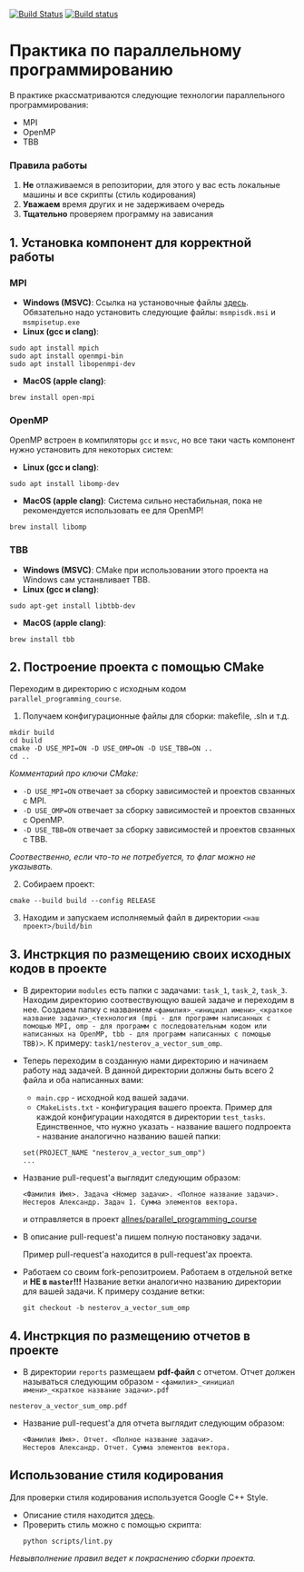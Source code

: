 [![Build Status](https://travis-ci.com/allnes/parallel_programming_course.svg?branch=master)](https://travis-ci.com/allnes/parallel_programming_course)
[![Build status](https://ci.appveyor.com/api/projects/status/6kpr5wpfp35f01n2/branch/master?svg=true)](https://ci.appveyor.com/project/allnes/parallel-programming-course-6g25d/branch/master)

# Практика по параллельному программированию
В практике ркассматриваются следующие технологии параллельного программирования:
* MPI
* OpenMP
* TBB

### Правила работы
1. <b>Не</b> отлаживаемся в репозитории, для этого у вас есть локальные машины и все скрипты (стиль кодирования)
2. <b>Уважаем</b> время других и не задерживаем очередь
3. <b>Тщательно</b> проверяем программу на зависания

## 1. Установка компонент для корректной работы
### MPI
  * <b>Windows (MSVC)</b>:
    Ссылка на установочные файлы [здесь](https://www.microsoft.com/en-us/download/details.aspx?id=57467).
    Обязательно надо установить следующие файлы: `msmpisdk.msi` и `msmpisetup.exe`
  * <b>Linux (gcc и clang)</b>:
  ```
  sudo apt install mpich
  sudo apt install openmpi-bin
  sudo apt install libopenmpi-dev
  ```
  * <b>MacOS (apple clang)</b>:
  ```
  brew install open-mpi
  ```

### OpenMP
  OpenMP встроен в компиляторы `gcc` и `msvc`, но все таки часть компонент нужно установить для некоторых систем:
  * <b>Linux (gcc и clang)</b>:
  ```
  sudo apt install libomp-dev
  ```
  * <b>MacOS (apple clang)</b>: Система сильно нестабильная, пока не рекомендуется использовать ее для OpenMP!
  ```
  brew install libomp
  ```

### TBB
  * <b>Windows (MSVC)</b>: CMake при использовании этого проекта на Windows сам устанвливает TBB.
  * <b>Linux (gcc и clang)</b>:
  ```
  sudo apt-get install libtbb-dev
  ```
  * <b>MacOS (apple clang)</b>:
  ```
  brew install tbb
  ```

## 2. Построение проекта с помощью CMake
Переходим в директорию с исходным кодом `parallel_programming_course`.

1) Получаем конфигурационные файлы для сборки: makefile, .sln и т.д.

  ```
  mkdir build
  cd build
  cmake -D USE_MPI=ON -D USE_OMP=ON -D USE_TBB=ON ..
  cd ..
  ```
<i>Комментарий про ключи CMake:</i>
- `-D USE_MPI=ON` отвечает за сборку зависимостей и проектов свзанных с MPI.
- `-D USE_OMP=ON` отвечает за сборку зависимостей и проектов свзанных с OpenMP.
- `-D USE_TBB=ON` отвечает за сборку зависимостей и проектов свзанных с TBB.

<i>Соотвественно, если что-то не потребуется, то флаг можно не указывать.</i>

2) Собираем  проект:
  ```
  cmake --build build --config RELEASE
  ```
3) Находим и запускаем исполняемый файл в директории `<наш проект>/build/bin`

## 3. Инстркция по размещению своих исходных кодов в проекте
* В директории `modules` есть папки с задачами: `task_1`, `task_2`, `task_3`.
Находим директорию соотвествующую вашей задаче и переходим в нее. Создаем папку с названием `<фамилия>_<инициал имени>_<краткое название задачи>_<технология (mpi - для программ написанных с помощью MPI, omp - для программ с последовательным кодом или написанных на OpenMP, tbb - для программ написанных с помощью TBB)>`. К примеру: `task1/nesterov_a_vector_sum_omp`.
* Теперь переходим в созданную нами директорию и начинаем работу над задачей. В данной директории должны быть всего 2 файла и оба написанных вами:
  - `main.cpp` - исходной код вашей задачи.
  - `CMakeLists.txt` - конфигурация вашего проекта. Пример для каждой конфигурации находятся в директории `test_tasks`. Единственное, что нужно указать - название вашего подпроекта - название аналогично названию вашей папки:
  ```
  set(PROJECT_NAME "nesterov_a_vector_sum_omp")
  ...
  ```
* Название pull-request'а выглядит следующим образом:
  ```
  <Фамилия Имя>. Задача <Номер задачи>. <Полное название задачи>.
  Нестеров Александр. Задач 1. Сумма элементов вектора.  
  ```
  и отправляется в проект [allnes/parallel_programming_course](https://github.com/allnes/parallel_programming_course)
* В описание pull-request'а пишем полную постановку задачи.

  Пример pull-request'а находится в pull-request'ах проекта.

* Работаем со своим fork-репозитроием. Работаем в отдельной ветке и <b>НЕ в `master`!!!</b> Название ветки аналогично названию директории для вашей задачи. К примеру создание ветки:
  ```
  git checkout -b nesterov_a_vector_sum_omp
  ```

## 4. Инстркция по размещению отчетов в проекте

* В директории `reports` размещаем <b>pdf-файл</b> с отчетом.
Отчет должен называться следующим образом - `<фамилия>_<инициал имени>_<краткое название задачи>.pdf`
```
nesterov_a_vector_sum_omp.pdf
```
* Название pull-request'а для отчета выглядит следующим образом:
  ```
  <Фамилия Имя>. Отчет. <Полное название задачи>.
  Нестеров Александр. Отчет. Сумма элементов вектора.
  ```

## Использование стиля кодирования
Для проверки стиля кодирования используется Google C++ Style.
* Описание стиля находится [здесь](https://google.github.io/styleguide/cppguide.html).
* Проверить стиль можно с помощью скрипта:
  ```
  python scripts/lint.py
  ```
<i>Невывполнение правил ведет к покраснению сборки проекта.</i>
